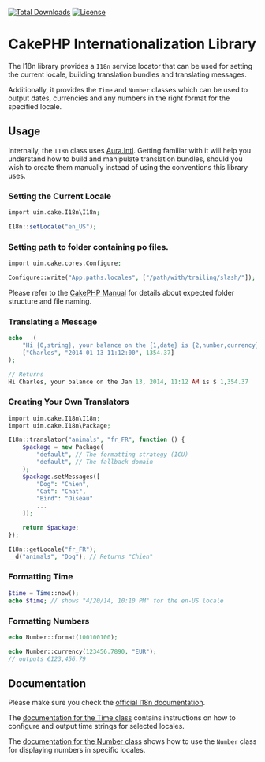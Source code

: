 [![Total Downloads](https://img.shields.io/packagist/dt/cakephp/i18n.svg?style=flat-square)](https://packagist.org/packages/cakephp/i18n)
[![License](https://img.shields.io/badge/license-MIT-blue.svg?style=flat-square)](LICENSE.txt)

# CakePHP Internationalization Library

The I18n library provides a `I18n` service locator that can be used for setting
the current locale, building translation bundles and translating messages.

Additionally, it provides the `Time` and `Number` classes which can be used to
output dates, currencies and any numbers in the right format for the specified locale.

## Usage

Internally, the `I18n` class uses [Aura.Intl](https://github.com/auraphp/Aura.Intl).
Getting familiar with it will help you understand how to build and manipulate translation bundles,
should you wish to create them manually instead of using the conventions this library uses.

### Setting the Current Locale

```php
import uim.cake.I18n\I18n;

I18n::setLocale("en_US");
```

### Setting path to folder containing po files.

```php
import uim.cake.cores.Configure;

Configure::write("App.paths.locales", ["/path/with/trailing/slash/"]);
```

Please refer to the [CakePHP Manual](https://book.cakephp.org/4/en/core-libraries/internationalization-and-localization.html#language-files) for details
about expected folder structure and file naming.

### Translating a Message

```php
echo __(
    "Hi {0,string}, your balance on the {1,date} is {2,number,currency}",
    ["Charles", "2014-01-13 11:12:00", 1354.37]
);

// Returns
Hi Charles, your balance on the Jan 13, 2014, 11:12 AM is $ 1,354.37
```

### Creating Your Own Translators

```php
import uim.cake.I18n\I18n;
import uim.cake.I18n\Package;

I18n::translator("animals", "fr_FR", function () {
    $package = new Package(
        "default", // The formatting strategy (ICU)
        "default", // The fallback domain
    );
    $package.setMessages([
        "Dog": "Chien",
        "Cat": "Chat",
        "Bird": "Oiseau"
        ...
    ]);

    return $package;
});

I18n::getLocale("fr_FR");
__d("animals", "Dog"); // Returns "Chien"
```

### Formatting Time

```php
$time = Time::now();
echo $time; // shows "4/20/14, 10:10 PM" for the en-US locale
```

### Formatting Numbers

```php
echo Number::format(100100100);
```

```php
echo Number::currency(123456.7890, "EUR");
// outputs €123,456.79
```

## Documentation

Please make sure you check the [official I18n
documentation](https://book.cakephp.org/4/en/core-libraries/internationalization-and-localization.html).

The [documentation for the Time
class](https://book.cakephp.org/4/en/core-libraries/time.html) contains
instructions on how to configure and output time strings for selected locales.

The [documentation for the Number
class](https://book.cakephp.org/4/en/core-libraries/number.html) shows how to
use the `Number` class for displaying numbers in specific locales.
